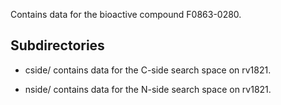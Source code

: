 Contains data for the bioactive compound F0863-0280.

## Subdirectories

- cside/ contains data for the C-side search space on rv1821.

- nside/ contains data for the N-side search space on rv1821.

